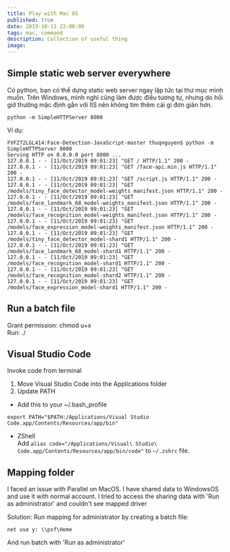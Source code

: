 ```yaml
---
title: Play with Mac OS
published: true
date: 2019-10-11 22:00:00
tags: mac, command
description: Collection of useful thing
image:
---
```


## Simple static web server everywhere
Có python, bạn có thể dựng static web server ngay lập tức tại thư mục mình muốn. Trên Windows, mình nghĩ cũng làm được điều tương tự, nhưng do hồi giờ thường mặc định gắn với IIS nên không tìm thêm cái gì đơn giản hơn.

```
python -m SimpleHTTPServer 8000
```

Ví dụ:
```
FVFZ72LGL414:Face-Detection-JavaScript-master thuqnguyen$ python -m SimpleHTTPServer 8000
Serving HTTP on 0.0.0.0 port 8000 ...
127.0.0.1 - - [11/Oct/2019 09:01:23] "GET / HTTP/1.1" 200 -
127.0.0.1 - - [11/Oct/2019 09:01:23] "GET /face-api.min.js HTTP/1.1" 200 -
127.0.0.1 - - [11/Oct/2019 09:01:23] "GET /script.js HTTP/1.1" 200 -
127.0.0.1 - - [11/Oct/2019 09:01:23] "GET /models/tiny_face_detector_model-weights_manifest.json HTTP/1.1" 200 -
127.0.0.1 - - [11/Oct/2019 09:01:23] "GET /models/face_landmark_68_model-weights_manifest.json HTTP/1.1" 200 -
127.0.0.1 - - [11/Oct/2019 09:01:23] "GET /models/face_recognition_model-weights_manifest.json HTTP/1.1" 200 -
127.0.0.1 - - [11/Oct/2019 09:01:23] "GET /models/face_expression_model-weights_manifest.json HTTP/1.1" 200 -
127.0.0.1 - - [11/Oct/2019 09:01:23] "GET /models/tiny_face_detector_model-shard1 HTTP/1.1" 200 -
127.0.0.1 - - [11/Oct/2019 09:01:23] "GET /models/face_landmark_68_model-shard1 HTTP/1.1" 200 -
127.0.0.1 - - [11/Oct/2019 09:01:23] "GET /models/face_recognition_model-shard1 HTTP/1.1" 200 -
127.0.0.1 - - [11/Oct/2019 09:01:23] "GET /models/face_recognition_model-shard2 HTTP/1.1" 200 -
127.0.0.1 - - [11/Oct/2019 09:01:23] "GET /models/face_expression_model-shard1 HTTP/1.1" 200 -
```

## Run a batch file
Grant permission: chmod u+x <scriptname>  
Run: ./<scriptname>

## Visual Studio Code
Invoke code from terminal
1. Move Visual Studio Code into the Applications folder
2. Update PATH
-  Add this to your ~/.bash_profile
```batch
export PATH="$PATH:/Applications/Visual Studio Code.app/Contents/Resources/app/bin"
```
- ZShell  
Add ```alias code="/Applications/Visual\ Studio\ Code.app/Contents/Resources/app/bin/code"``` to ```~/.zshrc``` file.

## Mapping folder
I faced an issue with Parallel on MacOS.
I have shared data to WindowsOS and use it with normal account.
I tried to access the sharing data with 'Run as administrator' and couldn't see mapped driver

Solution:
Run mapping for administrator by creating a batch file:
```batch
net use y: \\psf\Home
```

And run batch with 'Run as administrator'